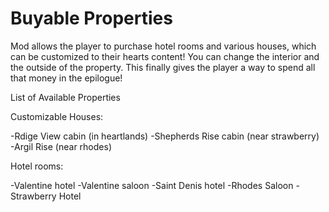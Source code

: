 # Buyable Properties
 
Mod allows the player to purchase hotel rooms and various houses, which can be customized to their hearts content! You can change the interior and the outside of the property. This finally gives the player a way to spend all that money in the epilogue!

List of Available Properties

Customizable Houses:

-Rdige View cabin (in heartlands)
-Shepherds Rise cabin (near strawberry)
-Argil Rise (near rhodes)

Hotel rooms:

-Valentine hotel
-Valentine saloon
-Saint Denis hotel
-Rhodes Saloon
-Strawberry Hotel
